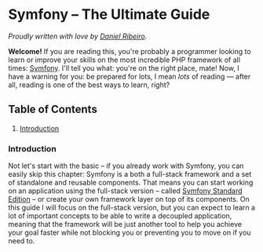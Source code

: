 Symfony – The Ultimate Guide
======================

*Proudly written with love by [Daniel Ribeiro](https://github.com/drgomesp).*

**Welcome!** If you are reading this, you're probably a programmer looking to learn or improve your skills on the most 
incredible PHP framework of all times: [Symfony](http://symfony.com). I'll tell you what: you're on the right place, mate! 
Now, I have a warning for you: be prepared for lots, I mean *lots* of reading — after all, reading is one of the best 
ways to learn, right?

## Table of Contents

1. [Introduction](#introduction)

### Introduction

Not let's start with the basic – if you already work with Symfony, you can easily skip this chapter: Symfony is a both 
a full-stack framework and a set of standalone and reusable components. That means you can start working on an application
using the full-stack version – called [Symfony Standard Edition](https://github.com/symfony/symfony-standard/) – or create 
your own framework layer on top of its components. On this guide I will focus on the full-stack version, but you can expect
to learn a lot of important concepts to be able to write a decoupled application, meaning that the framework will be just
another tool to help you achieve your goal faster while not blocking you or preventing you to move on if you need to.
